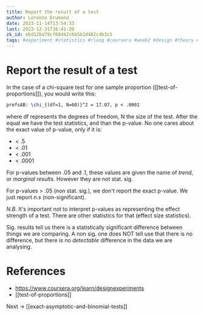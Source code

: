 ```yaml
---
title: Report the result of a test
author: Lorenzo Drumond
date: 2023-11-14T13:54:33
last: 2023-12-31T16:41:20
zk_id: ebd12ba79cf68442c6b5b1d482cdb3c5
tags: #experiment #statistics #rlang #coursera #week2 #design #theory #test #designing_running_and_analyzing_experiments #proportions
---
```



# Report the result of a test
In the case of a chi-square test for one sample proportion ([[test-of-proportions]]), you would write this:

```latex
prefsAB: \chi_{(df=1, N=60)}^2 = 17.07, p < .0001
```

where df represents the degrees of freedom, N the size of the test. After the equal we have the test statistics, and than the p-value. No one cares about the exact value of p-value, only if it is:

- < .5
- < .01
- < .001
- < .0001

For p-values between .05 and .1, these values are given the name of _trend_, or _marginal results_. However they are not stat. sig.

For p-values > .05 (non stat. sig.), we don't report the exact p-value. We just report _n.s_ (non-significant).

*N.B.* It's important not to interpret p-values as representing the effect strength of a test. There are other statistics for that (effect size statistics).

Sig. results tell us there is a statistically significant difference between things we are comparing. A non sig. one does NOT tell use that there is no difference, but there is no _detectable_ difference in the data we are analysing.

# References
- https://www.coursera.org/learn/designexperiments
- [[test-of-proportions]]

Next -> [[exact-asymptotic-and-binomial-tests]]
